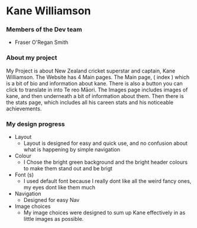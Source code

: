 # Kane Williamson

### Members of the Dev team 
- Fraser O'Regan Smith

### About my project 

My Project is about New Zealand cricket superstar and captain, Kane Williamson. The Website has 4 Main pages. The Main page, ( index ) which is a bit of bio and information about kane. There is also a button you can click to translate in into Te reo Māori.  The Images page includes images of kane, and then underneath a bit of information about them. Then there is the stats page, which includes all his careen stats and his noticeable achievements. 

### My design progress

* Layout
     * Layout is designed for easy and quick use, and no confusion about what is happening by simple navigation
* Colour
     * I Chose the bright green background and the bright header colours to make them stand out and be brigt 
* Font (s)
     * I used default font because I really dont like all the weird fancy ones, my eyes dont like them much
* Navigation 
     * Designed for easy Nav
* Image choices
     * My image choices were designed to sum up Kane effectively in as little images as possible.
